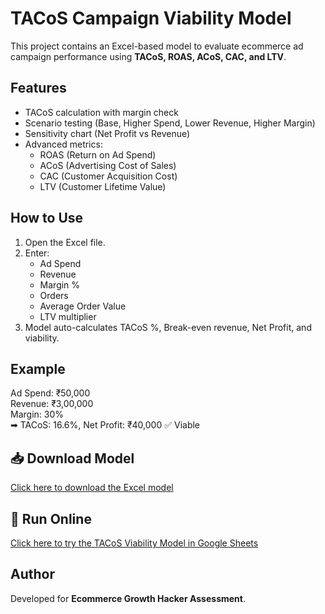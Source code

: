 # TACoS Campaign Viability Model

This project contains an Excel-based model to evaluate ecommerce ad campaign performance using **TACoS, ROAS, ACoS, CAC, and LTV**.

## Features
- TACoS calculation with margin check
- Scenario testing (Base, Higher Spend, Lower Revenue, Higher Margin)
- Sensitivity chart (Net Profit vs Revenue)
- Advanced metrics:
  - ROAS (Return on Ad Spend)
  - ACoS (Advertising Cost of Sales)
  - CAC (Customer Acquisition Cost)
  - LTV (Customer Lifetime Value)

## How to Use
1. Open the Excel file.
2. Enter:
   - Ad Spend
   - Revenue
   - Margin %
   - Orders
   - Average Order Value
   - LTV multiplier
3. Model auto-calculates TACoS %, Break-even revenue, Net Profit, and viability.

## Example
Ad Spend: ₹50,000  
Revenue: ₹3,00,000  
Margin: 30%  
➡ TACoS: 16.6%, Net Profit: ₹40,000 ✅ Viable
## 📥 Download Model
[Click here to download the Excel model](https://github.com/Kamalavathisb/tacos-viability-model/raw/main/TACoS_Viability_Model(1).xlsx)
## 🚀 Run Online
[Click here to try the TACoS Viability Model in Google Sheets](https://docs.google.com/spreadsheets/d/your-sheet-id/edit?usp=sharing)



## Author
Developed for **Ecommerce Growth Hacker Assessment**.
